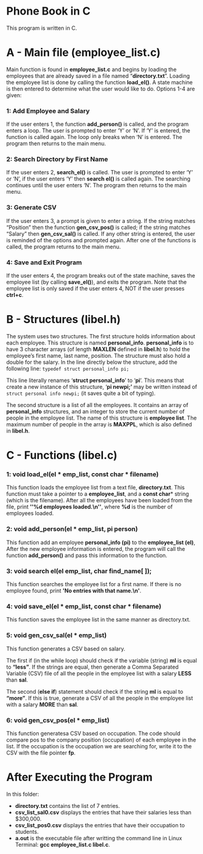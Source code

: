 # Phone Book in C
This program is written in C.

# A - Main file (employee_list.c)
Main function is found in **employee_list.c** and begins by loading the employees that are already
saved in a file named “**directory.txt**”. Loading the employee list is done by calling the function
**load_el()**. A state machine is then entered to determine what the user would like to do. Options
1-4 are given:

### 1: Add Employee and Salary
If the user enters 1, the function **add_person()** is called, and the program enters a loop. The
user is prompted to enter ‘Y’ or ‘N’. If ‘Y’ is entered, the function is called again. The loop only
breaks when ‘N’ is entered. The program then returns to the main menu.

### 2: Search Directory by First Name
If the user enters 2, **search_el()** is called. The user is prompted to enter ‘Y’ or ‘N’, if the user
enters ‘Y’ then **search el()** is called again. The searching continues until the user enters ‘N’. The
program then returns to the main menu.

### 3: Generate CSV
If the user enters 3, a prompt is given to enter a string. If the string matches “Position” then
the function **gen_csv_pos()** is called; if the string matches “Salary” then **gen_csv_sal()** is called.
If any other string is entered, the user is reminded of the options and prompted again. After one
of the functions is called, the program returns to the main menu.

### 4: Save and Exit Program
If the user enters 4, the program breaks out of the state machine, saves the employee list (by
calling **save_el()**), and exits the program. Note that the employee list is only saved if the user
enters 4, NOT if the user presses **ctrl+c**.

# B - Structures (libel.h)
The system uses two structures. The first structure holds information about each employee. This
structure is named **personal_info**. **personal_info** is to have 3 character arrays (of length
**MAXLEN** defined in **libel.h**) to hold the employee’s first name, last name, position. The structure
must also hold a double for the salary. In the line directly below the structure, add the following
line: `typedef struct personal_info pi;`

This line literally renames ‘**struct personal_info**’ to ‘**pi**’. This means that create a new instance
of this structure, ‘**pi newpi;’** may be written instead of `struct personal info newpi;` (it saves
quite a bit of typing).

The second structure is a list of all the employees. It contains an array of **personal_info** structures,
and an integer to store the current number of people in the employee list. The name of this structure
is **employee list**. The maximum number of people in the array is **MAXPPL**, which is also defined in
**libel.h**. 

# C - Functions (libel.c)
### 1: void load_el(el * emp_list, const  char * filename)
This function loads the employee list from a text file, **directory.txt**. This function must take a pointer to a **employee_list**, and a **const char*** string (which is the filename). After all the employees have been loaded from the file, print **''%d employees loaded.\n''**, where **%d** is the number of employees loaded.

### 2: void add_person(el * emp_list, pi person)
This function add an employee **personal_info (pi)** to the **employee_list (el)**,
After the new employee information is entered, the program will call the function **add_person()** and pass this information to the function.

### 3: void search el(el emp_list, char find_name[ ]); 
This function searches the employee list for a first name. If there is no employee found, print **'No entries with that name.\n'**.

### 4: void save_el(el * emp_list, const char * filename)
This function saves the employee list in the same manner as directory.txt.

### 5: void gen_csv_sal(el * emp_list)
This function generates a CSV based on salary.

The first if (in the while loop) should check if the variable (string) **ml** is equal to **“less”**. If the strings are equal, then generate a Comma Separated Variable (CSV) file of all the people in the employee list with a salary **LESS** than **sal**.

The second (**else if**) statement should check if the string **ml** is equal to **“more”**. If this is true, generate a CSV of all the people in the employee list with a salary **MORE** than **sal**.

### 6: void gen_csv_pos(el * emp_list)
This function generatesa CSV based on occupation. The code should compare pos to the company position (occupation) of each employee in the list. If the occupation is the occupation we are searching for, write it to the CSV with the file pointer **fp**.

# After Executing the Program
In this folder:
* **directory.txt** contains the list of 7 entries.
* **csv_list_sal0.csv** displays the entries that have their salaries less than $300,000.
* **csv_list_pos0.csv** displays the entries that have their occupation to students.
* **a.out** is the executable file after writting the command line in Linux Terminal: **gcc employee_list.c libel.c**.
